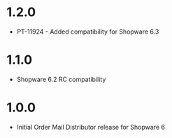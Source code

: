 # 1.2.0
- PT-11924 - Added compatibility for Shopware 6.3

# 1.1.0
- Shopware 6.2 RC compatibility

# 1.0.0
- Initial Order Mail Distributor release for Shopware 6
